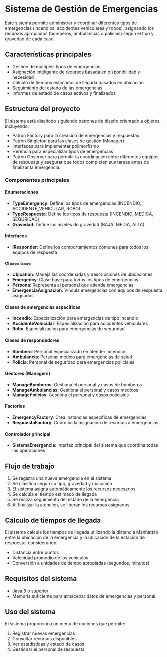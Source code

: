 # Sistema de Gestión de Emergencias

Este sistema permite administrar y coordinar diferentes tipos de emergencias (incendios, accidentes vehiculares y robos), asignando los recursos apropiados (bomberos, ambulancias o policías) según el tipo y gravedad de cada caso.

## Características principales

- Gestión de múltiples tipos de emergencias
- Asignación inteligente de recursos basada en disponibilidad y necesidad
- Cálculo de tiempos estimados de llegada basados en ubicación
- Seguimiento del estado de las emergencias
- Informes de estado de casos activos y finalizados

## Estructura del proyecto

El sistema está diseñado siguiendo patrones de diseño orientado a objetos, incluyendo:

- Patrón Factory para la creación de emergencias y respuestas
- Patrón Singleton para las clases de gestión (Manager)
- Interfaces para implementar polimorfismo
- Herencia para especializar tipos de emergencias
- Patrón Observer para permitir la coordinación entre diferentes equipos de respuesta y asegurar que todos completen sus tareas antes de finalizar la emergencia.

### Componentes principales

#### Enumeraciones

- **TypeEmergency**: Define los tipos de emergencias (INCENDIO, ACCIDENTE_VEHICULAR, ROBO)
- **TypeRespuesta**: Define los tipos de respuesta (INCENDIO, MEDICA, SEGURIDAD)
- **Gravedad**: Define los niveles de gravedad (BAJA, MEDIA, ALTA)

#### Interfaces

- **IResponder**: Define los comportamientos comunes para todos los equipos de respuesta

#### Clases base

- **Ubication**: Maneja las coordenadas y descripciones de ubicaciones
- **Emergency**: Clase base para todos los tipos de emergencias
- **Persona**: Representa al personal que atiende emergencias
- **EmergenciaAsignacion**: Vincula emergencias con equipos de respuesta asignados

#### Clases de emergencias específicas

- **Incendio**: Especialización para emergencias de tipo incendio
- **AccidenteVehicular**: Especialización para accidentes vehiculares
- **Robo**: Especialización para emergencias de seguridad

#### Clases de respondedores

- **Bombero**: Personal especializado en atender incendios
- **Ambulancia**: Personal médico para emergencias de salud
- **Policia**: Personal de seguridad para emergencias policiales

#### Gestores (Managers)

- **ManageBomberos**: Gestiona el personal y casos de bomberos
- **ManageAmbulancias**: Gestiona el personal y casos médicos
- **ManagePolicias**: Gestiona el personal y casos policiales

#### Factories

- **EmergencyFactory**: Crea instancias específicas de emergencias
- **RespuestaFactory**: Coordina la asignación de recursos a emergencias

#### Controlador principal

- **SistemaEmergencia**: Interfaz principal del sistema que coordina todas las operaciones

## Flujo de trabajo

1. Se registra una nueva emergencia en el sistema
2. Se clasifica según su tipo, gravedad y ubicación
3. El sistema asigna automáticamente los recursos necesarios
4. Se calcula el tiempo estimado de llegada
5. Se realiza seguimiento del estado de la emergencia
6. Al finalizar la atención, se liberan los recursos asignados

## Cálculo de tiempos de llegada

El sistema calcula los tiempos de llegada utilizando la distancia Manhattan entre la ubicación de la emergencia y la ubicación de la estación de respuesta, considerando:

- Distancia entre puntos
- Velocidad promedio de los vehículos
- Conversión a unidades de tiempo apropiadas (segundos, minutos)

## Requisitos del sistema

- Java 8 o superior
- Memoria suficiente para almacenar datos de emergencias y personal

## Uso del sistema

El sistema proporciona un menú de opciones que permite:
1. Registrar nuevas emergencias
2. Consultar recursos disponibles
3. Ver estadísticas y estado de casos
4. Gestionar el personal de respuesta
